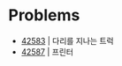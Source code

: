 # Problems

- [42583](https://programmers.co.kr/learn/courses/30/lessons/42583?language=java) | 다리를 지나는 트럭
- [42587](https://programmers.co.kr/learn/courses/30/lessons/42587?language=java) | 프린터